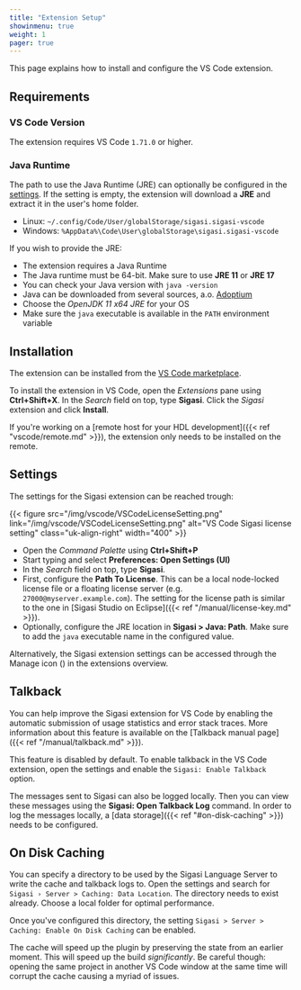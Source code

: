 ```yaml
---
title: "Extension Setup"
showinmenu: true
weight: 1
pager: true
---
```

This page explains how to install and configure the VS Code extension.

## Requirements

### VS Code Version

The extension requires VS Code `1.71.0` or higher.

### Java Runtime

The path to use the Java Runtime (JRE) can optionally be configured in the [settings](#settings).
If the setting is empty, the extension will download a **JRE** and extract it in the user's home folder.

* Linux: `~/.config/Code/User/globalStorage/sigasi.sigasi-vscode`
* Windows: `%AppData%\Code\User\globalStorage\sigasi.sigasi-vscode`

If you wish to provide the JRE:

* The extension requires a Java Runtime
* The Java runtime must be 64-bit. Make sure to use **JRE 11** or **JRE 17**
* You can check your Java version with `java -version`
* Java can be downloaded from several sources, a.o. [Adoptium](https://adoptium.net/releases.html?variant=openjdk11&jvmVariant=hotspot)
* Choose the _OpenJDK 11 x64 JRE_ for your OS
* Make sure the `java` executable is available in the `PATH` environment variable

## Installation

The extension can be installed from the [VS Code marketplace](https://marketplace.visualstudio.com/items?itemName=Sigasi.sigasi-vscode).

To install the extension in VS Code, open the _Extensions_ pane using **Ctrl+Shift+X**.
In the _Search_ field on top, type **Sigasi**.
Click the _Sigasi_ extension and click **Install**.

If you're working on a [remote host for your HDL development]({{< ref "vscode/remote.md" >}}), the extension only needs to be installed on the remote.

## Settings

The settings for the Sigasi extension can be reached trough:

{{< figure src="/img/vscode/VSCodeLicenseSetting.png" link="/img/vscode/VSCodeLicenseSetting.png" alt="VS Code Sigasi license setting" class="uk-align-right" width="400" >}}

* Open the _Command Palette_ using **Ctrl+Shift+P**
* Start typing and select **Preferences: Open Settings (UI)**
* In the _Search_ field on top, type **Sigasi**.
* First, configure the **Path To License**. This can be a local node-locked license file or a floating license server (e.g. `27000@myserver.example.com`). The setting for the license path is similar to the one in [Sigasi Studio on Eclipse]({{< ref "/manual/license-key.md" >}}).
* Optionally, configure the JRE location in **Sigasi > Java: Path**. Make sure to add the `java` executable name in the configured value.

Alternatively, the Sigasi extension settings can be accessed through the Manage icon (<span uk-icon="cog"></span>) in the extensions overview.

## Talkback

You can help improve the Sigasi extension for VS Code by enabling the automatic submission of usage statistics and error stack traces.
More information about this feature is available on the [Talkback manual page]({{< ref "/manual/talkback.md" >}}).

This feature is disabled by default.
To enable talkback in the VS Code extension, open the settings and enable the `Sigasi: Enable Talkback` option.

The messages sent to Sigasi can also be logged locally. Then you can view these messages using the **Sigasi: Open Talkback Log** command.
In order to log the messages locally, a [data storage]({{< ref "#on-disk-caching" >}}) needs to be configured.

## On Disk Caching

You can specify a directory to be used by the Sigasi Language Server to write the cache and talkback logs to.
Open the settings and search for `Sigasi › Server > Caching: Data Location`.
The directory needs to exist already.
Choose a local folder for optimal performance.

Once you've configured this directory, the setting `Sigasi > Server > Caching: Enable On Disk Caching` can be enabled.

The cache will speed up the plugin by preserving the state from an earlier moment.
This will speed up the build _significantly_.
Be careful though: opening the same project in another VS Code window at the same time will corrupt the cache causing a myriad of issues.

